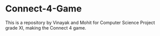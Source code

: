 # Connect-4-Game
This is a repository by Vinayak and Mohit for Computer Science Project grade XI, making the Connect 4 game.
